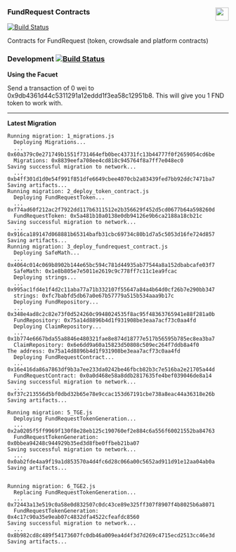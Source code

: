 ### FundRequest Contracts<img align="right" src="https://fundrequest.io/assets/img/logo.png" height="30px" />

[![Build Status](https://travis-ci.org/FundRequest/contracts.svg?branch=master)](https://travis-ci.org/FundRequest/contracts)

Contracts for FundRequest (token, crowdsale and platform contracts)


### Development [![Build Status](https://travis-ci.org/FundRequest/contracts.svg?branch=develop)](https://travis-ci.org/FundRequest/contracts)

**Using the Facuet**

Send a transaction of 0 wei to 0x9db4361d44c5311291a12eddd1f3ea58c12951b8. This will give you 1 FND token to work with. 


---

**Latest Migration**


```
Running migration: 1_migrations.js
  Deploying Migrations...
  ... 0x60a379c0e271749b1551f731464efb0bec43731fc13b44777f0f2659054cd6be
  Migrations: 0x8839eefa708ee4cd818c945764f8a7ff7e048ec0
Saving successful migration to network...
  ... 0xb4ff301d1d0e54f991f851dfe6649cbee4070cb2a83439fed7bb92ddc7471ba7
Saving artifacts...
Running migration: 2_deploy_token_contract.js
  Deploying FundRequestToken...
  ... 0xf74ad60f212ac2f7922dd117b6311512e2b356629f452d5cd0677b64a598260d
  FundRequestToken: 0x5a481b10a0138e0db94126e9b6ca2188a18cb21c
Saving successful migration to network...
  ... 0x916ca189147d068881b65314bafb31cbc69734c80b1d7a5c5053d16fe724d857
Saving artifacts...
Running migration: 3_deploy_fundrequest_contract.js
  Deploying SafeMath...
  ... 0x4064c014c069b8902b144e65bc594c781d44935ab77544a8a152dbabcafe03f7
  SafeMath: 0x1e8b805e7e5011e2619c9c778ff7c11c1ea9fcac
  Deploying strings...
  ... 0x995ac1fd4e1f4d2c11aba77a71b332107f55647a84a4b64d0cf26b7e290bb347
  strings: 0xfc7babfd5db67a0e67b57779a515b534aaa9b17c
  Deploying FundRepository...
  ... 0x348e4ad8c2c82e73f0d524260c9948024535f8ac95f48363765941e88f281a0b
  FundRepository: 0x75a14d8896b4d1f931908be3eaa7acf73c0aa4fd
  Deploying ClaimRepository...
  ... 0x1b774e6667bda55a8846e480321fae8e874d18777e517b56595b785ec8ea3ba7
  ClaimRepository: 0x6e6dd9a60a15823d50808c509ec264f7ddb8a4f0
The address: 0x75a14d8896b4d1f931908be3eaa7acf73c0aa4fd
  Deploying FundRequestContract...
  ... 0x16e416da86a7863df9b3a7ee233da0242be46fbcb82b3c7e516ba2e21705a44d
  FundRequestContract: 0x0a0d468e58a8ddb2817635fe4bef039046de8a14
Saving successful migration to network...
  ... 0xf37c213556d5bf0dbd32b65e78e9ccac153d67191cbe738a8eac44a36318e26b
Saving artifacts...

Running migration: 5_TGE.js
  Deploying FundRequestTokenGeneration...
  ... 0x2a0205f5ff9969f130f8e28eb125c190760ef2e884c6a556f60021552ba84763
  FundRequestTokenGeneration: 0x0bbea94248c944929b35ed3d8fbe0ffbeb21ba07
Saving successful migration to network...
  ... 0x0ab2fde4aa9f19a1d853570a4d4fc6d28c066a00c5652ad911d91e12aa04ab0a
Saving artifacts...

```

```

Running migration: 6_TGE2.js
  Replacing FundRequestTokenGeneration...
  ... 0x72443a13e519c0a58e0d832507c0dc43ce89e325ff307f8907f4b8025b6a8071
  FundRequestTokenGeneration: 0x4c17c90a35e9eab07c4832dfa4522cfeafdc8560
Saving successful migration to network...
  ... 0x8b982cd8c489f54173607fc0db46a009ea4d4f3d7d269c4715ecd2513cc46e3d
Saving artifacts...

```